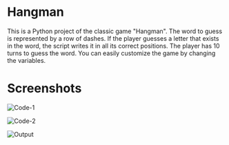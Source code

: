 # Hangman
This is a Python project of the classic game "Hangman". The word to guess is represented by a row of dashes. If the player guesses a letter that exists in the word, the script writes it in all its correct positions.  The player has 10 turns to guess the word. You can easily customize the game by changing the variables.


# Screenshots

![Code-1](https://user-images.githubusercontent.com/46643368/83323770-92c22f00-a27e-11ea-9414-cf559aa21153.png)


![Code-2](https://user-images.githubusercontent.com/46643368/83323782-a2417800-a27e-11ea-816e-943ec1cab928.png)


![Output](https://user-images.githubusercontent.com/46643368/83323788-abcae000-a27e-11ea-8af6-90051cbda0c1.png)
